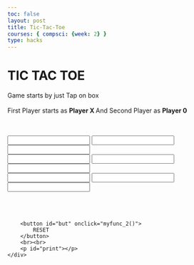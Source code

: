 ```yaml
---
toc: false
layout: post 
title: Tic-Tac-Toe
courses: { compsci: {week: 2} }
type: hacks
--- 
```


<html>

<head>
	<meta name="viewport" content=
		"width=device-width, initial-scale=1.0">
	<!-- CSS file Included -->
	<link rel="stylesheet" type="text/css" href="tic.css">
	<!-- JavaScript file included -->
	<script src="tic.js"></script>
</head>

<body>
	<div id="main">
		<h1>TIC TAC TOE</h1>
		<p id="ins">
			Game starts by just Tap on
			box<br><br>First Player starts as
			<b>Player X </b>And Second Player as
			<b>Player 0</b>
		</p>
		<br><br>
		<div class = "ui">
			<div class="row">
				<input type="text" id= "b1"
					class="cell" onclick="myfunc_3(); myfunc();"
					readonly>
				<input type="text" id= "b2"
					class="cell" onclick="myfunc_4(); myfunc();"
					readonly>
				<input type="text" id= "b3" class="cell"
					onclick="myfunc_5(); myfunc();"
					readonly>
			</div>
			<div class="row">
				<input type="text" id= "b4"
					class="cell" onclick="myfunc_6(); myfunc();"
					readonly>
				<input type="text" id= "b5"
					class="cell" onclick="myfunc_7(); myfunc();"
					readonly>
				<input type="text" id= "b6"
					class="cell" onclick="myfunc_8(); myfunc();"
					readonly>
			</div>
			<div class="row">
				<input type="text" id= "b7"
					class="cell" onclick="myfunc_9(); myfunc();"
					readonly>
				<input type="text" id= "b8"
					class="cell" onclick="myfunc_10();myfunc();"
					readonly>
				<input type="text" id= "b9"
					class="cell" onclick="myfunc_11();myfunc();"
					readonly>
			</div>
		</div>
		<br><br><br>
		
		<button id="but" onclick="myfunc_2()">
			RESET
		</button>
		<br><br>
		<p id="print"></p>
	</div>
</body>

</html>
